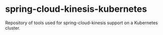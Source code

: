 # spring-cloud-kinesis-kubernetes
Repository of tools used for spring-cloud-kinesis support on a Kubernetes cluster.

